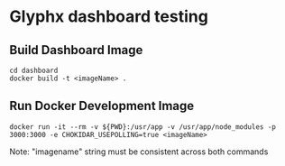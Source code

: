 # Glyphx dashboard  testing

## Build Dashboard Image
    cd dashboard
    docker build -t <imageName> .

## Run Docker Development Image
    docker run -it --rm -v ${PWD}:/usr/app -v /usr/app/node_modules -p 3000:3000 -e CHOKIDAR_USEPOLLING=true <imageName>

Note: "imagename" string must be consistent across both commands